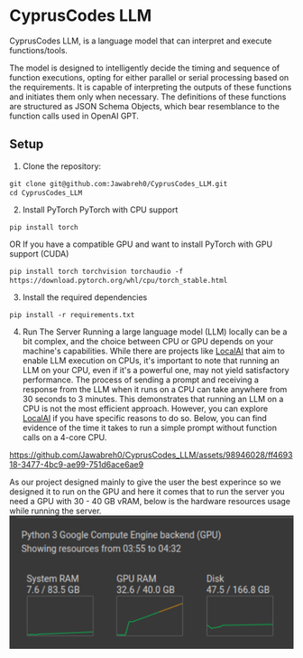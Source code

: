 # CyprusCodes LLM

CyprusCodes LLM, is a language model that can interpret and execute functions/tools. 

The model is designed to intelligently decide the timing and sequence of function executions, opting for either parallel or serial processing based on the requirements. It is capable of interpreting the outputs of these functions and initiates them only when necessary. The definitions of these functions are structured as JSON Schema Objects, which bear resemblance to the function calls used in OpenAI GPT.

## Setup

1. Clone the repository:
```bach
git clone git@github.com:Jawabreh0/CyprusCodes_LLM.git
cd CyprusCodes_LLM
```

2. Install PyTorch
PyTorch with CPU support
```bach
pip install torch
```
OR
If you have a compatible GPU and want to install PyTorch with GPU support (CUDA)
```bach
pip install torch torchvision torchaudio -f https://download.pytorch.org/whl/cpu/torch_stable.html
```

3. Install the required dependencies
```bach
pip install -r requirements.txt
```

4. Run The Server
Running a large language model (LLM) locally can be a bit complex, and the choice between CPU or GPU depends on your machine's capabilities. While there are projects like [LocalAI](https://github.com/mudler/LocalAI) that aim to enable LLM execution on CPUs, it's important to note that running an LLM on your CPU, even if it's a powerful one, may not yield satisfactory performance. The process of sending a prompt and receiving a response from the LLM when it runs on a CPU can take anywhere from 30 seconds to 3 minutes. This demonstrates that running an LLM on a CPU is not the most efficient approach. However, you can explore [LocalAI](https://github.com/mudler/LocalAI) if you have specific reasons to do so. Below, you can find evidence of the time it takes to run a simple prompt without function calls on a 4-core CPU.

https://github.com/Jawabreh0/CyprusCodes_LLM/assets/98946028/ff469318-3477-4bc9-ae99-751d6ace6ae9

As our project designed mainly to give the user the best experince so we designed it to run on the GPU and here it comes that to run the server you need a GPU with 30 - 40 GB vRAM, below is the hardware resources usage while running the server.
![Example Image](assets/resources_usage.png)




